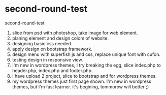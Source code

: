 second-round-test
=================

second-round-test
1. slice from psd with photoshop, take image for web element.
2. planing element and design colom of website.
3. designing basic css needed.
4. apply design on bootstrap framework.
5. design menu with superfish js and css, replace unique font with cufon.
6. testing design in responsive view.
7. I'm new in wordpress themes, I try breaking the egg, slice index.php to header.php, index.php and footer.php.
8. i have upload 2 project, slice to bootstrap and for wordpress themes.
9. my wordpress themes just first page shown. I'm new in wordpress themes, but I'm fast learner. it's begining, tommorow will better ;)
